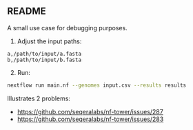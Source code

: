 ## README

A small use case for debugging purposes.

1. Adjust the input paths:

```csv
a,/path/to/input/a.fasta
b,/path/to/input/b.fasta
```

2. Run:

```bash
nextflow run main.nf --genomes input.csv --results results
```

Illustrates 2 problems:

- https://github.com/seqeralabs/nf-tower/issues/287
- https://github.com/seqeralabs/nf-tower/issues/283



